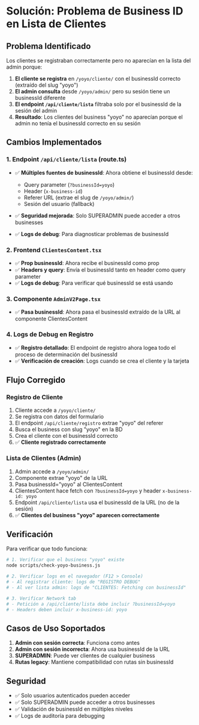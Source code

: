 # Solución: Problema de Business ID en Lista de Clientes

## Problema Identificado
Los clientes se registraban correctamente pero no aparecían en la lista del admin porque:

1. **El cliente se registra** en `/yoyo/cliente/` con el businessId correcto (extraído del slug "yoyo")
2. **El admin consulta** desde `/yoyo/admin/` pero su sesión tiene un businessId diferente
3. **El endpoint `/api/cliente/lista`** filtraba solo por el businessId de la sesión del admin
4. **Resultado**: Los clientes del business "yoyo" no aparecían porque el admin no tenía el businessId correcto en su sesión

## Cambios Implementados

### 1. Endpoint `/api/cliente/lista` (route.ts)
- ✅ **Múltiples fuentes de businessId**: Ahora obtiene el businessId desde:
  - Query parameter (`?businessId=yoyo`)
  - Header (`x-business-id`)
  - Referer URL (extrae el slug de `/yoyo/admin/`)
  - Sesión del usuario (fallback)

- ✅ **Seguridad mejorada**: Solo SUPERADMIN puede acceder a otros businesses
- ✅ **Logs de debug**: Para diagnosticar problemas de businessId

### 2. Frontend `ClientesContent.tsx`
- ✅ **Prop businessId**: Ahora recibe el businessId como prop
- ✅ **Headers y query**: Envía el businessId tanto en header como query parameter
- ✅ **Logs de debug**: Para verificar qué businessId se está usando

### 3. Componente `AdminV2Page.tsx`
- ✅ **Pasa businessId**: Ahora pasa el businessId extraído de la URL al componente ClientesContent

### 4. Logs de Debug en Registro
- ✅ **Registro detallado**: El endpoint de registro ahora logea todo el proceso de determinación del businessId
- ✅ **Verificación de creación**: Logs cuando se crea el cliente y la tarjeta

## Flujo Corregido

### Registro de Cliente
1. Cliente accede a `/yoyo/cliente/`
2. Se registra con datos del formulario
3. El endpoint `/api/cliente/registro` extrae "yoyo" del referer
4. Busca el business con slug "yoyo" en la BD
5. Crea el cliente con el businessId correcto
6. ✅ **Cliente registrado correctamente**

### Lista de Clientes (Admin)
1. Admin accede a `/yoyo/admin/`
2. Componente extrae "yoyo" de la URL
3. Pasa businessId="yoyo" al ClientesContent
4. ClientesContent hace fetch con `?businessId=yoyo` y header `x-business-id: yoyo`
5. Endpoint `/api/cliente/lista` usa el businessId de la URL (no de la sesión)
6. ✅ **Clientes del business "yoyo" aparecen correctamente**

## Verificación

Para verificar que todo funciona:

```bash
# 1. Verificar que el business "yoyo" existe
node scripts/check-yoyo-business.js

# 2. Verificar logs en el navegador (F12 > Console)
# - Al registrar cliente: logs de "REGISTRO DEBUG"
# - Al ver lista admin: logs de "CLIENTES: Fetching con businessId"

# 3. Verificar Network tab
# - Petición a /api/cliente/lista debe incluir ?businessId=yoyo
# - Headers deben incluir x-business-id: yoyo
```

## Casos de Uso Soportados

1. **Admin con sesión correcta**: Funciona como antes
2. **Admin con sesión incorrecta**: Ahora usa businessId de la URL
3. **SUPERADMIN**: Puede ver clientes de cualquier business
4. **Rutas legacy**: Mantiene compatibilidad con rutas sin businessId

## Seguridad

- ✅ Solo usuarios autenticados pueden acceder
- ✅ Solo SUPERADMIN puede acceder a otros businesses
- ✅ Validación de businessId en múltiples niveles
- ✅ Logs de auditoría para debugging